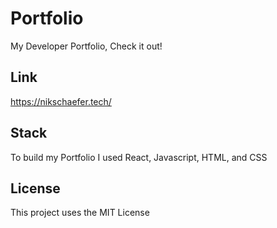# Portfolio
My Developer Portfolio, Check it out!

## Link
https://nikschaefer.tech/

## Stack
To build my Portfolio I used React, Javascript, HTML, and CSS


## License
This project uses the MIT License
